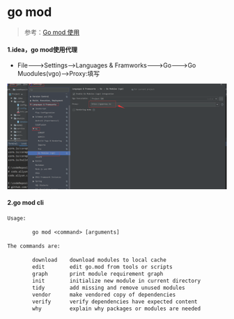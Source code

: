 # go mod

> 参考：[Go mod 使用](https://segmentfault.com/a/1190000018536993)



#### 1.idea，go mod使用代理

- File--->Settings-->Languages & Framworks--->Go--->Go Muodules(vgo)-->Proxy:填写 	

![image](https://github.com/chenjxJava/photos/blob/master/go/mod/idea_gomod_proxy.png?raw=true)



#### 2.go mod cli
```
Usage:

        go mod <command> [arguments]

The commands are:

        download    download modules to local cache
        edit        edit go.mod from tools or scripts
        graph       print module requirement graph
        init        initialize new module in current directory
        tidy        add missing and remove unused modules
        vendor      make vendored copy of dependencies
        verify      verify dependencies have expected content
        why         explain why packages or modules are needed
```